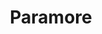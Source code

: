 ---
title: Paramore
crosslinks:
- youtubefactsbot
- youtubot
- anti_gif_bot
- popheads
- u_imguralbumbot
- tmsbmeta
- livven
- greenday
- place
- john_yukis_bots
- namethatcar
- gatekeeping
- SampleSize
- hiphopheads
- xkcd
- Discord_Bots
- vinyl
- NegativeWithGold
- The_douchebag
- MadeMeSmile
---